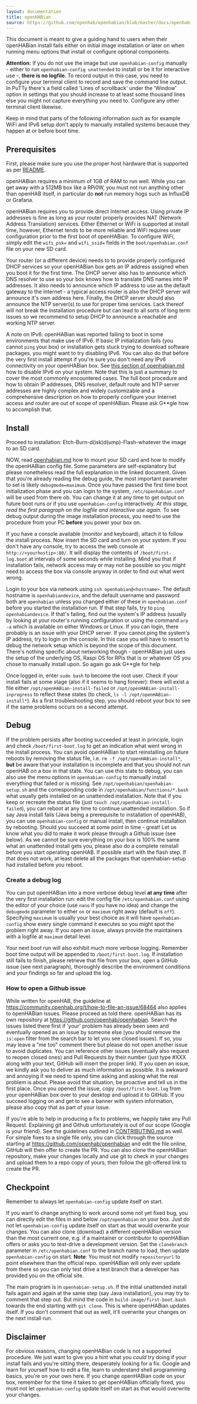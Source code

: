 ```yaml
---
layout: documentation
title: openHABian
source: https://github.com/openhab/openhabian/blob/master/docs/openhabian-DEBUG.md
---
```


<!-- Attention authors: Do not edit directly. Please add your changes to the appropriate source repository -->

This document is meant to give a guiding hand to users when their openHABian
install fails either on initial image installation or later on when running menu
options that install or configure optional components.

**Attention:**
If you do not use the image but use `openhabian-config` manually - either to run
`openhabian-config unattended` to install or be it for interactive use -, **there is no logfile**.
To record output in this case, you need to configure your terminal client to record
and save the command line output.
In PuTTy there's a field called 'Lines of scrollback' under the 'Window' option in
settings that you should increase to at least some thousand lines else you might not
capture everything you need to. Configure any other terminal client likewise.

Keep in mind that parts of the following information such as for example WiFi and
IPv6 setup don't apply to manually installed systems because they happen at or
before boot time.

## Prerequisites
First, please make sure you use the proper host hardware that is supported as
per [README](https://github.com/openhab/openhabian/blob/master/README.md).

openHABian requires a minimum of 1GB of RAM to run well. While you can get away
with a 512MB box like a RPi0W, you must not run anything other than openHAB
itself, in particular do **not** run memory hogs such as InfluxDB or Grafana.

openHABian requires you to provide direct Internet access. Using private IP
addresses is fine as long as your router properly provides NAT (Network Address
Translation) services.
Either Ethernet or WiFi is supported at install time, however, Ethernet tends to
be more reliable and WiFi requires user configuration prior to the first boot of
openHABian. To configure WiFi, simply edit the `wifi_psk=` and `wifi_ssid=`
fields in the `boot/openhabian.conf` file on your new SD card.

Your router (or a different device) needs to to provide properly configured DHCP
services so your openHABian box gets an IP address assigned when you boot it for
the first time.
The DHCP server also has to announce which DNS resolver to use so your box
knows how to translate DNS names into IP addresses.
It also needs to announce which IP address to use as the default gateway to the
internet - a typical access router is also the DHCP server will announce it's
own address here.
Finally, the DHCP server should also announce the NTP server(s) to use for
proper time services. Lack thereof will not break the installation procedure but
can lead to all sorts of long term issues so we recommend to setup DHCP to
announce a reachable and working NTP server.

A note on IPv6: openHABian was reported failing to boot in some environments
that make use of IPv6. If basic IP initialization fails (you cannot `ping`
your box) or installation gets stuck trying to download software packages, you
might want to try disabling IPv6. You can also do that before the very first
install attempt if you're sure you don't need any IPv6 connectivity on your
openHABian box. See [this section of openhabian.md](https://github.com/openhab/openhabian/blob/master/docs/openhabian.md#ipv6-notes)
how to disable IPv6 on your system.
Note that this is just a summary to cover the most commonly encountered cases.
The full boot procedure and how to obtain IP addresses, DNS resolver, default
route and NTP server addresses are highly complex and widely customizable and a
comprehensive description on how to properly configure your Internet access and
router are out of scope of openHABian. Please ask G\*\*gle how to accomplish that.

## Install
Proceed to installation: Etch-Burn-d(isk)d(ump)-Flash-whatever the image to an SD card.

NOW, read [openhabian.md](https://github.com/openhab/openhabian/blob/master/docs/openhabian.md#openhabianconf)
how to mount your SD card and how to modify the openHABian config file.
Some parameters are self-explanatory but please nonetheless read the full explanation
in the linked document.
Given that you're already reading the debug guide, the most important parameter
to set is likely `debugmode=maximum`.
Once you have passed the first time boot initialization phase and you can login
to the system, `/etc/openhabian.conf` will be used from there ob. You can change
it at any time to get output on future boot runs or if you use `openhabian-config`
interactively.
_At this stage, read the first paragraph on the logfile and interactive use again._
To see debug output during the image installation process, you need to use the
procedure from your PC **before** you power your box on.

If you have a console available (monitor and keyboard), attach it to follow
the install process. Now insert the SD card and turn on your system.
If you don't have any console, try to access the web console at
`http://<yourhostip>:80/`.
It will display the contents of `/boot/first-log.boot` at intervals of some seconds
while installing.
Mind you that if installation fails, network access may or may not be possible
so you might need to access the box via console anyway in order to find out what
went wrong.

Login to your box via network using `ssh openhabian@<hostname>`.
The default hostname is `openhabiandevice`, and the default username and password
both are `openhabian` unless you changed either of these in `openhabian.conf`
before you started the installation run.
If that step fails, try to `ping openhabiandevice`. If that's failing, find out
the system's IP address (usually by looking at your router's running configuration
or using the command `arp -a` which is available on either Windows or Linux.
If you can login, there probably is an issue with your DHCP server.
If you cannot ping the system's IP address, try to login on the console.
In this case you will have to resort to debug the network setup which is beyond
the scope of this document. There's nothing specific about networking though -
openHABian just uses the setup of the underlying OS, Raspi OS for RPis that is or
whatever OS you chose to manually install upon. So again go ask G\*\*gle for help

Once logged in, enter `sudo bash` to become the root user.
Check if your install fails at some stage (also if it seems to hang forever):
there will exist a file either `/opt/openHABian-install-failed` or
`/opt/openHABian-install-inprogress` to reflect these states (to check,
`ls -l /opt/openHABian-install*`).
As a first troubleshooting step, you should reboot your box to see if the same
problems occurs on a second attempt.

## Debug
If the problem persists after booting succeeded at least in principle, login and
check `/boot/first-boot.log` to get an indication what went wrong in the install
process. You can avoid openHABian to start reinstalling on future reboots by
removing the status file, i.e. `rm -f /opt/openHABian-install*`, **but** be aware
that your installation is incomplete and that you should not run openHAB on a box
in that state.
You can use this state to debug, you can also use the menu options in
`openhabian-config` to manually install everything that failed or is missing.
See `/opt/openhabian/openhabian-setup.sh` and the corresponding code in
`/opt/openhabian/functions/*.bash` what usually gets installed on an unattended
installation. Note that if you keep or recreate the status file (just `touch
/opt/openhabian-install-failed`), you can reboot at any time to continue
unattended installation. So if say Java install fails (Java being a prerequisite
to installation of openHAB), you can use `openhabian-config` or manual install,
then continue installation by rebooting.
Should you succeed at some point in time - great! Let us know what you did to
make it work please through a Github issue (see below).
As we cannot be sure everything on your box is 100% the same what an
unattended install gets you, please also do a complete reinstall before you
start operating openHAB. If possible start with the flash step. If that does
not work, at least delete all the packages that openhabian-setup had installed
before you reboot.

### Create a debug log
You can put openHABian into a more verbose debug level **at any time** after
the very first installation run: edit the config file `/etc/openhabian.conf`
using the editor of your choice (use `nano` if you have no idea) and change
the `debugmode` parameter to either `on` or `maximum` right away (default
is `off`). Specifying `maximum` is usually your best choice as it will have
`openhabian-config` show every single command it executes so you might spot
the problem right away. If you open an issue, always provide the maintainers
with a logfile at `maximum` detail level.

Your next boot run will also exhibit much more verbose logging. Remember boot
time output will be appended to `/boot/first-boot.log`.
If installation still fails to finish, please retrieve that file from your box,
open a GitHub issue (see next paragraph), thoroughly describe the environment
conditions and your findings so far and upload the log.

### How to open a Github issue
While written for openHAB, the guideline at <https://community.openhab.org/t/how-to-file-an-issue/68464>
also applies to openHABian issues.
Please proceed as told there. openHABian has its own repository at <https://github.com/openhab/openhabian>.
Search the issues listed there first if 'your' problem has already been seen and
eventually opened as an issue by someone else (you should remove the `is:open` filter from the search
bar to let you see closed issues). If so, you may leave a "me too"
comment there but please do not open another issue to avoid duplicates.
You can reference other issues (eventually also request to reopen closed ones)
and Pull Requests by their number (just type #XXX along with your text,
GitHub will insert the proper link).
If you open an issue, we kindly ask you to deliver as much information as
possible. It is awkward and annoying if we need to spend time asking and asking
what the real problem is about. Please avoid that situation, be proactive and
tell us in the first place.
Once you opened the issue, copy `/boot/first-boot.log` from your openHABian box
over to your desktop and upload it to GitHub.
If you succeed logging on and get to see a banner with system information,
please also copy that as part of your issue.

If you're able to help in producing a fix to problems, we happily take any
Pull Request.
Explaining git and Github unfortunately is out of our scope (Google is your
friend).
See the guidelines outlined in [CONTRIBUTING.md](https://github.com/openhab/openhabian/blob/master/CONTRIBUTING.md)
as well.
For simple fixes to a single file only, you can click through the source
starting at <https://github.com/openhab/openhabian> and edit the file online,
GitHub will then offer to create the PR.
You can also clone the openHABian repository, make your changes locally and use
git to check in your changes and upload them to a repo copy of yours, then
follow the git-offered link to create the PR.

## Checkpoint
Remember to always let `openhabian-config` update itself on start.

If you want to change anything to work around some not yet fixed bug, you can
directly edit the files in and below `/opt/openhabian` on your box. Just do not
let `openhabian-config` update itself on start as that would overwrite your
changes.
You can also clone (download) a different openHABian version than the most
current one, e.g. if a maintainer or contributor to openHABian offers or asks
you to test-drive a development version. Set the `clonebranch` parameter in
`/etc/openhabian.conf` to the branch name to load, then update `openhabian-config`
on start.
**Note**: You must not modify `repositoryurl` to point elsewhere than the
official repo. openHABian will only ever update from there so you can only
test drive a test branch that a developer has provided you on the official site.

The main program is in `openhabian-setup.sh`.
If the initial unattended install fails again and again at the same step (say
Java installation), you may try to comment that step out. But mind the code in
`build-image/first-boot.bash` towards the end starting with `git clone`.
This is where openHABian updates itself. If you don't comment that out as well,
it'll overwrite your changes on the next install run.

## Disclaimer
For obvious reasons, changing openHABian code is not a supported procedure.
We just want to give you a hint what you _could_ try doing if your install fails
and you're sitting there, desperately looking for a fix.
Google and learn for yourself how to edit a file, learn to understand shell
programming basics, you're on your own here.
If you change openHABian code on your box, remember for the time it takes to get
openHABian officially fixed, you must not let `openhabian-config` update itself
on start as that would overwrite your changes.
